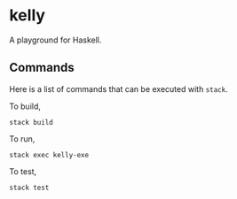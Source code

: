 # kelly

A playground for Haskell.

## Commands

Here is a list of commands that can be executed with `stack`.

To build,

```
stack build
```

To run,

```
stack exec kelly-exe
```

To test,

```
stack test
```
